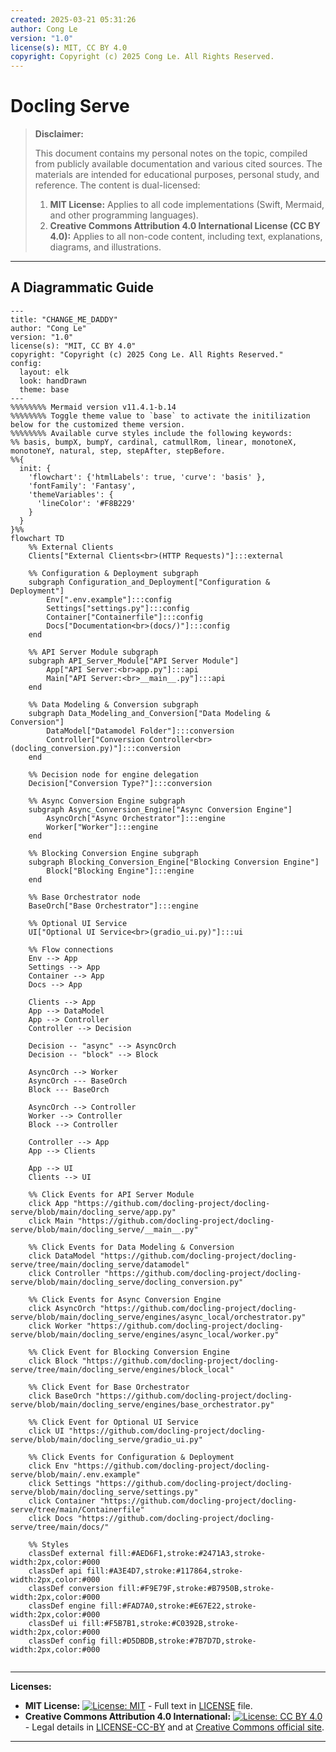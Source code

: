 ```yaml
---
created: 2025-03-21 05:31:26
author: Cong Le
version: "1.0"
license(s): MIT, CC BY 4.0
copyright: Copyright (c) 2025 Cong Le. All Rights Reserved.
---
```




# Docling Serve
> **Disclaimer:**
>
> This document contains my personal notes on the topic,
> compiled from publicly available documentation and various cited sources.
> The materials are intended for educational purposes, personal study, and reference.
> The content is dual-licensed:
> 1. **MIT License:** Applies to all code implementations (Swift, Mermaid, and other programming languages).
> 2. **Creative Commons Attribution 4.0 International License (CC BY 4.0):** Applies to all non-code content, including text, explanations, diagrams, and illustrations.
---


## A Diagrammatic Guide 


```mermaid
---
title: "CHANGE_ME_DADDY"
author: "Cong Le"
version: "1.0"
license(s): "MIT, CC BY 4.0"
copyright: "Copyright (c) 2025 Cong Le. All Rights Reserved."
config:
  layout: elk
  look: handDrawn
  theme: base
---
%%%%%%%% Mermaid version v11.4.1-b.14
%%%%%%%% Toggle theme value to `base` to activate the initilization below for the customized theme version.
%%%%%%%% Available curve styles include the following keywords:
%% basis, bumpX, bumpY, cardinal, catmullRom, linear, monotoneX, monotoneY, natural, step, stepAfter, stepBefore.
%%{
  init: {
    'flowchart': {'htmlLabels': true, 'curve': 'basis' },
    'fontFamily': 'Fantasy',
    'themeVariables': {
      'lineColor': '#F8B229'
    }
  }
}%%
flowchart TD
    %% External Clients
    Clients["External Clients<br>(HTTP Requests)"]:::external

    %% Configuration & Deployment subgraph
    subgraph Configuration_and_Deployment["Configuration & Deployment"]
        Env[".env.example"]:::config
        Settings["settings.py"]:::config
        Container["Containerfile"]:::config
        Docs["Documentation<br>(docs/)"]:::config
    end

    %% API Server Module subgraph
    subgraph API_Server_Module["API Server Module"]
        App["API Server:<br>app.py"]:::api
        Main["API Server:<br>__main__.py"]:::api
    end

    %% Data Modeling & Conversion subgraph
    subgraph Data_Modeling_and_Conversion["Data Modeling & Conversion"]
        DataModel["Datamodel Folder"]:::conversion
        Controller["Conversion Controller<br>(docling_conversion.py)"]:::conversion
    end

    %% Decision node for engine delegation
    Decision["Conversion Type?"]:::conversion

    %% Async Conversion Engine subgraph
    subgraph Async_Conversion_Engine["Async Conversion Engine"]
        AsyncOrch["Async Orchestrator"]:::engine
        Worker["Worker"]:::engine
    end

    %% Blocking Conversion Engine subgraph
    subgraph Blocking_Conversion_Engine["Blocking Conversion Engine"]
        Block["Blocking Engine"]:::engine
    end

    %% Base Orchestrator node
    BaseOrch["Base Orchestrator"]:::engine

    %% Optional UI Service
    UI["Optional UI Service<br>(gradio_ui.py)"]:::ui

    %% Flow connections
    Env --> App
    Settings --> App
    Container --> App
    Docs --> App

    Clients --> App
    App --> DataModel
    App --> Controller
    Controller --> Decision

    Decision -- "async" --> AsyncOrch
    Decision -- "block" --> Block

    AsyncOrch --> Worker
    AsyncOrch --- BaseOrch
    Block --- BaseOrch

    AsyncOrch --> Controller
    Worker --> Controller
    Block --> Controller

    Controller --> App
    App --> Clients

    App --> UI
    Clients --> UI

    %% Click Events for API Server Module
    click App "https://github.com/docling-project/docling-serve/blob/main/docling_serve/app.py"
    click Main "https://github.com/docling-project/docling-serve/blob/main/docling_serve/__main__.py"

    %% Click Events for Data Modeling & Conversion
    click DataModel "https://github.com/docling-project/docling-serve/tree/main/docling_serve/datamodel"
    click Controller "https://github.com/docling-project/docling-serve/blob/main/docling_serve/docling_conversion.py"

    %% Click Events for Async Conversion Engine
    click AsyncOrch "https://github.com/docling-project/docling-serve/blob/main/docling_serve/engines/async_local/orchestrator.py"
    click Worker "https://github.com/docling-project/docling-serve/blob/main/docling_serve/engines/async_local/worker.py"

    %% Click Event for Blocking Conversion Engine
    click Block "https://github.com/docling-project/docling-serve/tree/main/docling_serve/engines/block_local"

    %% Click Event for Base Orchestrator
    click BaseOrch "https://github.com/docling-project/docling-serve/blob/main/docling_serve/engines/base_orchestrator.py"

    %% Click Event for Optional UI Service
    click UI "https://github.com/docling-project/docling-serve/blob/main/docling_serve/gradio_ui.py"

    %% Click Events for Configuration & Deployment
    click Env "https://github.com/docling-project/docling-serve/blob/main/.env.example"
    click Settings "https://github.com/docling-project/docling-serve/blob/main/docling_serve/settings.py"
    click Container "https://github.com/docling-project/docling-serve/tree/main/Containerfile"
    click Docs "https://github.com/docling-project/docling-serve/tree/main/docs/"

    %% Styles
    classDef external fill:#AED6F1,stroke:#2471A3,stroke-width:2px,color:#000
    classDef api fill:#A3E4D7,stroke:#117864,stroke-width:2px,color:#000
    classDef conversion fill:#F9E79F,stroke:#B7950B,stroke-width:2px,color:#000
    classDef engine fill:#FAD7A0,stroke:#E67E22,stroke-width:2px,color:#000
    classDef ui fill:#F5B7B1,stroke:#C0392B,stroke-width:2px,color:#000
    classDef config fill:#D5DBDB,stroke:#7B7D7D,stroke-width:2px,color:#000


```




---
**Licenses:**

- **MIT License:**  [![License: MIT](https://img.shields.io/badge/License-MIT-yellow.svg)](LICENSE) - Full text in [LICENSE](LICENSE) file.
- **Creative Commons Attribution 4.0 International:** [![License: CC BY 4.0](https://licensebuttons.net/l/by/4.0/88x31.png)](LICENSE-CC-BY) - Legal details in [LICENSE-CC-BY](LICENSE-CC-BY) and at [Creative Commons official site](http://creativecommons.org/licenses/by/4.0/).

---